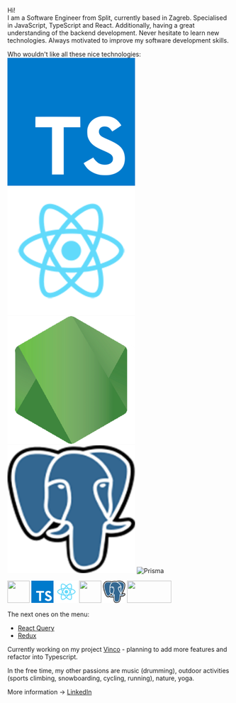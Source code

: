 Hi! <br>
I am a Software Engineer from Split, currently based in Zagreb. Specialised in JavaScript, TypeScript and React. Additionally, having a great understanding of the backend development. Never hesitate to learn new technologies. Always motivated to improve my software development skills.

Who wouldn't like all these nice technologies: <br>
 ![TypeScript](https://raw.githubusercontent.com/github/explore/80688e429a7d4ef2fca1e82350fe8e3517d3494d/topics/typescript/typescript.png) ![React](https://raw.githubusercontent.com/github/explore/80688e429a7d4ef2fca1e82350fe8e3517d3494d/topics/react/react.png) ![NodeJS](https://raw.githubusercontent.com/github/explore/80688e429a7d4ef2fca1e82350fe8e3517d3494d/topics/nodejs/nodejs.png) ![PostgreSQL](https://raw.githubusercontent.com/github/explore/80688e429a7d4ef2fca1e82350fe8e3517d3494d/topics/postgresql/postgresql.png) ![Prisma](https://camo.githubusercontent.com/c7f49c483a3c5a145ff55c7331520a65e12abff2/68747470733a2f2f692e696d6775722e636f6d2f774434725674342e706e67)

<img src="http://3con14.biz/code/_data/js/intro/js-logo.png" width="50" height="50">
<img src="https://raw.githubusercontent.com/github/explore/80688e429a7d4ef2fca1e82350fe8e3517d3494d/topics/typescript/typescript.png" width="50" height="50">
<img src="https://raw.githubusercontent.com/github/explore/80688e429a7d4ef2fca1e82350fe8e3517d3494d/topics/react/react.png" width="50" height="50">
<img src="https://raw.githubusercontent.com/github/explore/80688e429a7d4ef2fca1e82350fe8e3517d3494d/topics/nodejs/nodejs.pngg" width="50" height="50">
<img src="https://raw.githubusercontent.com/github/explore/80688e429a7d4ef2fca1e82350fe8e3517d3494d/topics/postgresql/postgresql.png" width="50" height="50">
<img src="https://camo.githubusercontent.com/c7f49c483a3c5a145ff55c7331520a65e12abff2/68747470733a2f2f692e696d6775722e636f6d2f774434725674342e706e67" width="100" height="50">

The next ones on the menu:
- [React Query](https://react-query.tanstack.com/)
- [Redux](https://redux.js.org/)

Currently working on my project [Vinco](https://github.com/urisk333/vinco) - planning to add more features and refactor into Typescript.

In the free time, my other passions are music (drumming), outdoor activities (sports climbing, snowboarding, cycling, running), nature, yoga.

More information -> [LinkedIn](https://www.linkedin.com/in/ivan-car/)
